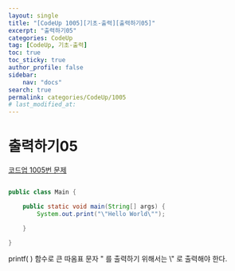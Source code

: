 ```yaml
---
layout:	single
title: "[CodeUp 1005][기초-출력][출력하기05]"
excerpt: "출력하기05"
categories: CodeUp
tag: [CodeUp, 기초-출력]
toc: true
toc_sticky: true
author_profile: false
sidebar:
    nav: "docs"
search: true
permalink: categories/CodeUp/1005
# last_modified_at:
---
```


# 출력하기05

<a href="https://www.codeup.kr/problem.php?id=1005">코드업 1005번 문제</a>


```java

public class Main {

	public static void main(String[] args) {
		System.out.print("\"Hello World\"");

	}

}

```

printf( ) 함수로 큰 따옴표 문자 " 를 출력하기 위해서는 \\" 로 출력해야 한다.
